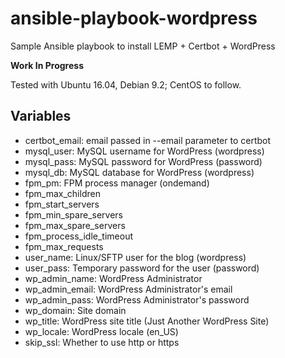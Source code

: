 # ansible-playbook-wordpress

Sample Ansible playbook to install LEMP + Certbot + WordPress

**Work In Progress**

Tested with Ubuntu 16.04, Debian 9.2; CentOS to follow.

## Variables

* certbot_email: email passed in --email parameter to certbot
* mysql_user: MySQL username for WordPress (wordpress)
* mysql_pass: MySQL password for WordPress (password)
* mysql_db: MySQL database for WordPress (wordpress)
* fpm_pm: FPM process manager (ondemand)
* fpm_max_children
* fpm_start_servers
* fpm_min_spare_servers
* fpm_max_spare_servers
* fpm_process_idle_timeout
* fpm_max_requests
* user_name: Linux/SFTP user for the blog (wordpress)
* user_pass: Temporary password for the user (password)
* wp_admin_name: WordPress Administrator
* wp_admin_email: WordPress Administrator's email
* wp_admin_pass: WordPress Administrator's password
* wp_domain: Site domain
* wp_title: WordPress site title (Just Another WordPress Site)
* wp_locale: WordPress locale (en_US)
* skip_ssl: Whether to use http or https
